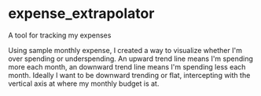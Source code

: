 # expense_extrapolator
A tool for tracking my expenses

Using sample monthly expense, I created a way to visualize whether I'm over spending or underspending.
An upward trend line means I'm spending more each month, an downward trend line means I'm spending less each month.
Ideally I want to be downward trending or flat, intercepting with the vertical axis at where my monthly budget is at.
